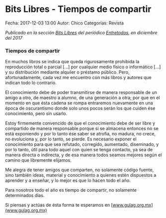 Bits Libres - Tiempos de compartir
==================================

Fecha: 2017-12-03 13:00
Autor: Chico
Categorías: Revista

_Publicado en la sección [Bits Libres](http://www.gulag.org.mx/revista/2016-05-10-Bits-Libres.html) del periódico [Entretodos](http://periodicoentretodos.com/), en diciembre del 2017_

<!-- break -->

### Tiempos de compartir

En muchos libros se indica que queda rigurosamente prohibida la reproducción total o parcial [...] por cualquier medio físico o informático [...] y su distribución mediante alquiler o préstamo público. Pero, afortunadamente, cada vez me encuentro con más libros y autores que indican todo lo contrario.

El conocimiento debe de poder transmitirse de manera responsable de un amigo a otro, de maestro a alumno, de una generación a otra; por que en el momento en que ésta cadena se rompa entraremos nuevamente en una época de oscurantismo donde solo unos pocos serán los que cuiden ése conocimiento, pero sin usarlo.

Estoy firmemente convencido de que el conocimiento debe de ser libre y compartido de manera responsable porque si se almacena entonces no se está exponiendo y por lo tanto ése saber se atrofia, no madura, no crece, no evoluciona y, por lo tanto, se pierde. Es necesario exponer el conocimiento para que sea refutado, corregido, aumentado, diseminado, y por lo tanto, útil para todo aquel con quien se tenga contacto, ya sea de manera directa o indirecta, y de esa manera todos seamos mejores según el camino que libremente elijamos.

Me alegra de tener amigos que comparten, no solamente código fuente, sino también ideas, material y conocimiento a quienes estén dispuestos a aprender y a enseñar, y lo mejor es que lo hacen todo el año.

Para nosotros todo el año es tiempo de compartir, no solamente determinados días. 

Si piensas y actúas de ésta forma te esperamos en [www.gulag.org.mx](www.gulag.org.mx)
